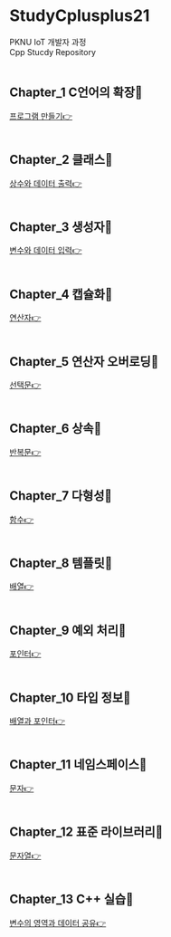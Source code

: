 # StudyCplusplus21
PKNU IoT 개발자 과정   
Cpp Stucdy Repository
<br>
<br>

## Chapter_1 C언어의 확장🎯

[프로그램 만들기👉](https://github.com/HongryeolSeong/StudyC21/tree/main/01test "Chapter1")
<br>
<br>

## Chapter_2 클래스🎯

[상수와 데이터 출력👉](https://github.com/HongryeolSeong/StudyC21/tree/main/02Chaapter "Chapter2")
<br>
<br>

## Chapter_3 생성자🎯

[변수와 데이터 입력👉](https://github.com/HongryeolSeong/StudyC21/tree/main/03Chapter "Chapter3")
<br>
<br>

## Chapter_4 캡슐화🎯

[연산자👉](https://github.com/HongryeolSeong/StudyC21/tree/main/04Chapter "Chapter4")
<br>
<br>

## Chapter_5 연산자 오버로딩🎯

[선택문👉](https://github.com/HongryeolSeong/StudyC21/tree/main/05Chapter "Chapter5")
<br>
<br>

## Chapter_6 상속🎯

[반복문👉](https://github.com/HongryeolSeong/StudyC21/tree/main/06Chapter "Chapter6")
<br>
<br>

## Chapter_7 다형성🎯

[함수👉](https://github.com/HongryeolSeong/StudyC21/tree/main/07Chapter "Chapter7")
<br>
<br>

## Chapter_8 템플릿🎯

[배열👉](https://github.com/HongryeolSeong/StudyC21/tree/main/08Chapter "Chapter8")
<br>
<br>

## Chapter_9 예외 처리🎯

[포인터👉](https://github.com/HongryeolSeong/StudyC21/tree/main/09Chapter "Chapter9")
<br>
<br>

## Chapter_10 타입 정보🎯

[배열과 포인터👉](https://github.com/HongryeolSeong/StudyC21/tree/main/10Chapter "Chapter10")
<br>
<br>

## Chapter_11 네임스페이스🎯

[문자👉](https://github.com/HongryeolSeong/StudyC21/tree/main/11Chapter "Chapter11")
<br>
<br>

## Chapter_12 표준 라이브러리🎯

[문자열👉](https://github.com/HongryeolSeong/StudyC21/tree/main/12Chapter "Chapter12")
<br>
<br>

## Chapter_13 C++ 실습🎯

[변수의 영역과 데이터 공유👉](https://github.com/HongryeolSeong/StudyC21/tree/main/13Chapter "Chapter13")
<br>
<br>

